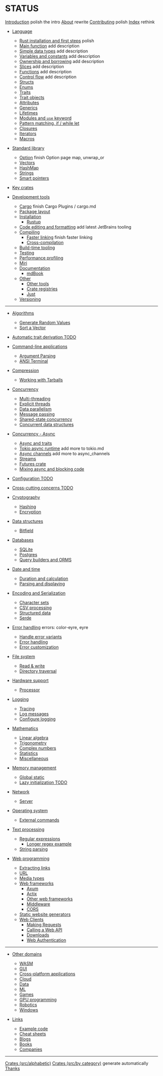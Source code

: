 # STATUS

[Introduction](src/intro.md) polish the intro
[About](src/about.md) rewrite
[Contributing](src/contributing.md) polish
[Index](src/subject_index.md) rethink

- [Language](src/lang.md)
  - [Rust installation and first steps](src/lang/rust_install.md) polish
  - [Main function](src/lang/main.md) add description
  - [Simple data types](src/lang/simple_data_types.md) add description
  - [Variables and constants](src/lang/variables_and_constants.md) add description
  - [Ownership and borrowing](src/lang/ownership_borrowing.md)   add description
  - [Slices](src/lang/slices.md)   add description
  - [Functions](src/lang/functions.md)   add description
  - [Control flow](src/lang/control_flow.md) add description
  - [Structs](src/lang/structs.md)
  - [Enums](src/lang/enums.md)
  - [Traits](src/lang/traits.md)
  - [Trait objects](src/lang/trait_objects.md)
  - [Attributes](src/lang/attributes.md)
  - [Generics](src/lang/generics.md)
  - [Lifetimes](src/lang/lifetimes.md)
  - [Modules and `use` keyword](src/lang/modules.md)
  - [Pattern matching, if / while let](src/lang/match.md)
  - [Closures](src/lang/closures.md)
  - [Iterators](src/lang/iterators.md)
  - [Macros](src/lang/macros.md)

- [Standard library](src/standard_library.md)
  - [Option](src/standard_library/option.md) finish Option page map, unwrap_or
  - [Vectors](src/standard_library/vectors.md)
  - [HashMap](src/standard_library/hashmaps.md)
  - [Strings](src/standard_library/strings.md)
  - [Smart pointers](src/standard_library/smart_pointers.md)

- [Key crates](src/key_crates.md)

- [Development tools](src/tools.md)
  - [Cargo](src/tools/cargo.md) finish Cargo Plugins / cargo.md
  - [Package layout](src/tools/cargo/package_layout.md)
  - [Installation](src/tools/installing.md)
    - [Rustup](src/tools/installing/rustup.md)
  - [Code editing and formatting](src/tools/editing.md) add latest JetBrains tooling
  - [Compiling](src/tools/compiling.md)
    - [Faster linking](src/tools/compiling/faster_linking.md)  finish faster linking
    - [Cross-compilation](src/tools/compiling/cross_compilation.md)
  - [Build-time tooling](src/tools/build_tools.md)
  - [Testing](src/tools/testing.md)
  - [Performance profiling](src/tools/performance.md)
  - [Miri](src/tools/other/miri.md)
  - [Documentation](src/tools/documentation.md)
    - [mdBook](src/tools/documenting/mdbook.md)
  - [Other](src/tools/other.md)
    - [Other tools](src/tools/other/other_tools.md)
    - [Crate registries](src/tools/other/crates.md)
    - [Just](src/tools/other/just.md)
  - [Versioning](src/tools/versioning.md)

---

- [Algorithms](src/algorithms.md)
  - [Generate Random Values](src/algorithms/randomness.md)
  - [Sort a Vector](src/algorithms/sorting.md)

- [Automatic trait derivation TODO](src/concerns/derive.md)

- [Command-line applications](src/cli.md)
  - [Argument Parsing](src/cli/arguments.md)
  - [ANSI Terminal](src/cli/ansi_terminal.md)

- [Compression](src/compression.md)
  - [Working with Tarballs](src/compression/tar.md)

- [Concurrency](src/concurrency.md)
  - [Multi-threading](src/concurrency/multithreading.md)
  - [Explicit threads](src/concurrency/threads.md)
  - [Data parallelism](src/concurrency/parallel.md)
  - [Message passing](src/concurrency/message_passing.md)
  - [Shared-state concurrency](src/concurrency/shared_state.md)
  - [Concurrent data structures](src/concurrency/shared_state/concurrent_data_structures.md)

- [Concurrency - Async](src/concurrency/async.md)
  - [Async and traits](src/async/async_traits.md)
  - [Tokio async runtime](src/async/tokio.md) add more to tokio.md
  - [Async channels](src/async/async_channels.md) add more to async_channels
  - [Streams](src/async/streams.md)
  - [Futures crate](src/async/futures.md)
  - [Mixing async and blocking code](src/async/async_and_blocking.md)

- [Configuration TODO](src/concerns/configuration.md)

- [Cross-cutting concerns TODO](src/cross_cutting_concerns.md)

- [Cryptography](src/cryptography.md)
  - [Hashing](src/cryptography/hashing.md)
  - [Encryption](src/cryptography/encryption.md)

- [Data structures](src/data_structures.md)
  - [Bitfield](src/data_structures/bitfield.md)

- [Databases](src/databases.md)
  - [SQLite](src/databases/sqlite.md)
  - [Postgres](src/databases/postgres.md)
  - [Query builders and ORMS](src/databases/query_builders_orms.md)

- [Date and time](src/datetime.md)
  - [Duration and calculation](src/datetime/duration.md)
  - [Parsing and displaying](src/datetime/parse.md)

- [Encoding and Serialization](src/encoding.md)
  - [Character sets](src/encoding/strings.md)
  - [CSV processing](src/encoding/csv.md)
  - [Structured data](src/encoding/complex.md)
  - [Serde](src/encoding/serde.md)

- [Error handling](src/errors.md) errors: color-eyre, eyre
  - [Handle error variants](src/errors/handle.md)
  - [Error handling](src/errors/error_handling.md)
  - [Error customization](src/errors/error_customization.md)

- [File system](src/file.md)
  - [Read & write](src/file/read-write.md)
  - [Directory traversal](src/file/dir.md)

- [Hardware support](src/hardware.md)
  - [Processor](src/hardware/processor.md)

- [Logging](src/logging.md)
  - [Tracing](src/logging/tracing.md)
  - [Log messages](src/logging/log.md)
  - [Configure logging](src/logging/config_log.md)

- [Mathematics](src/mathematics.md)
  - [Linear algebra](src/mathematics/linear_algebra.md)
  - [Trigonometry](src/mathematics/trigonometry.md)
  - [Complex numbers](src/mathematics/complex_numbers.md)
  - [Statistics](src/mathematics/statistics.md)
  - [Miscellaneous](src/mathematics/miscellaneous.md)

- [Memory management](src/mem.md)
  - [Global static](src/mem/global_static.md)
  - [Lazy initialization TODO](src/mem/lazy_initialization.md)

- [Network](src/net.md)
  - [Server](src/net/server.md)

- [Operating system](src/os.md)
  - [External commands](src/os/external.md)

- [Text processing](src/text.md)
  - [Regular expressions](src/text/regex.md)
    - [Longer regex example](src/text/regex2.md)
  - [String parsing](src/text/string_parsing.md)

- [Web programming](src/web.md)
  - [Extracting links](src/web/scraping.md)
  - [URL](src/web/url.md)
  - [Media types](src/web/mime.md)
  - [Web frameworks](src/web/server.md)
    - [Axum](src/web/server/axum.md)
    - [Actix](src/web/server/actix.md)
    - [Other web frameworks](src/web/server/other_frameworks.md)
    - [Middleware](src/web/server/middleware.md)
    - [CORS](src/web/server/cors.md)
  - [Static website generators](src/web/server/static_website_generators.md)
  - [Web Clients](src/clients.md)
    - [Making Requests](src/web/clients/requests.md)
    - [Calling a Web API](src/web/clients/apis.md)
    - [Downloads](src/web/clients/download.md)
    - [Web Authentication](src/web/clients/authentication.md)

---

- [Other domains](src/domains.md)
  - [WASM](src/domains/wasm.md)
  - [GUI](src/domains/gui.md)
  - [Cross-platform applications](src/domains/cross_platform.md)
  - [Cloud](src/domains/cloud.md)
  - [Data](src/domains/data.md)
  - [ML](src/domains/ml.md)
  - [Games](src/domains/games.md)
  - [GPU programming](src/domains/gpu.md)
  - [Robotics](src/domains/robotics.md)
  - [Windows](src/domains/windows.md)

- [Links](src/links.md)
  - [Example code](src/links/example_code.md)
  - [Cheat sheets](src/links/rust_cheatsheets.md)
  - [Blogs](src/links/blogs.md)
  - [Books](src/links/books.md)
  - [Companies](src/links/companies.md)

---

[Crates (src/alphabetic)](src/misc/crates.md)
[Crates (src/by category)](src/misc/categories.md) generate automatically
[Thanks](src/misc/thanks.md)
